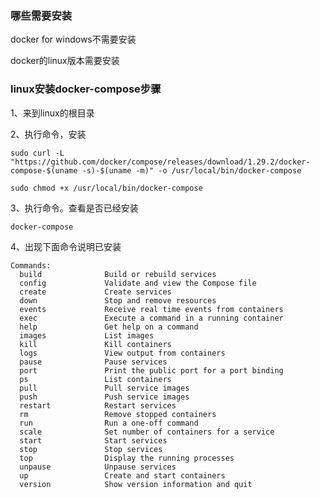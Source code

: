 
### 哪些需要安装

docker for windows不需要安装

docker的linux版本需要安装

### linux安装docker-compose步骤

1、来到linux的根目录

2、执行命令，安装

    sudo curl -L "https://github.com/docker/compose/releases/download/1.29.2/docker-compose-$(uname -s)-$(uname -m)" -o /usr/local/bin/docker-compose
    
    sudo chmod +x /usr/local/bin/docker-compose

3、执行命令。查看是否已经安装

    docker-compose

4、出现下面命令说明已安装

    Commands:
      build              Build or rebuild services
      config             Validate and view the Compose file
      create             Create services
      down               Stop and remove resources
      events             Receive real time events from containers
      exec               Execute a command in a running container
      help               Get help on a command
      images             List images
      kill               Kill containers
      logs               View output from containers
      pause              Pause services
      port               Print the public port for a port binding
      ps                 List containers
      pull               Pull service images
      push               Push service images
      restart            Restart services
      rm                 Remove stopped containers
      run                Run a one-off command
      scale              Set number of containers for a service
      start              Start services
      stop               Stop services
      top                Display the running processes
      unpause            Unpause services
      up                 Create and start containers
      version            Show version information and quit


















